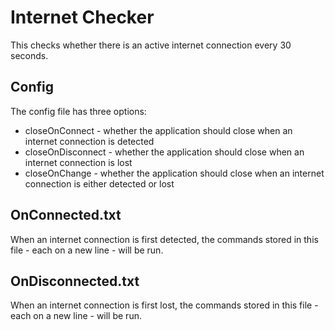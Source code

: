 # Internet Checker

This checks whether there is an active internet connection every 30 seconds.

## Config

The config file has three options:

- closeOnConnect - whether the application should close when an internet connection is detected
- closeOnDisconnect - whether the application should close when an internet connection is lost
- closeOnChange - whether the application should close when an internet connection is either detected or lost

## OnConnected.txt

When an internet connection is first detected, the commands stored in this file - each on a new line - will be run.

## OnDisconnected.txt

When an internet connection is first lost, the commands stored in this file - each on a new line - will be run.
